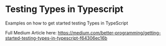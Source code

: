 # Testing Types in Typescript
Examples on how to get started testing Types in TypeScript

Full Medium Article here:
https://medium.com/better-programming/getting-started-testing-types-in-typescript-f64306ec16b
